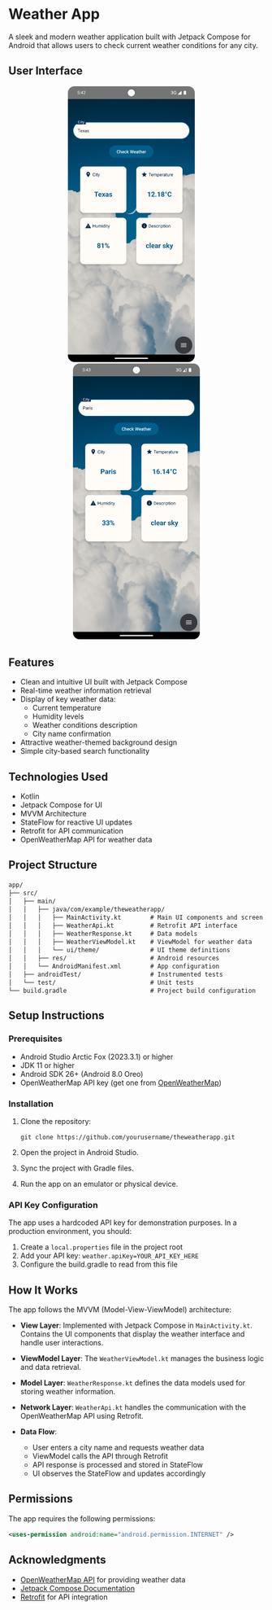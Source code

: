 # Weather App

A sleek and modern weather application built with Jetpack Compose for Android that allows users to check current weather conditions for any city.

## User Interface

<p align="center">
  <img src="Weather%20App%20Screenshot1.png" alt="Dark Mode" width="250"/>
  &nbsp;&nbsp;&nbsp;&nbsp;
  <img src="Weather%20App%20Screenshot%202.png" alt="Light Mode" width="250"/>
</p>



## Features

- Clean and intuitive UI built with Jetpack Compose
- Real-time weather information retrieval
- Display of key weather data:
  - Current temperature
  - Humidity levels
  - Weather conditions description
  - City name confirmation
- Attractive weather-themed background design
- Simple city-based search functionality

## Technologies Used

- Kotlin
- Jetpack Compose for UI
- MVVM Architecture
- StateFlow for reactive UI updates
- Retrofit for API communication
- OpenWeatherMap API for weather data

## Project Structure

```
app/
├── src/
│   ├── main/
│   │   ├── java/com/example/theweatherapp/
│   │   │   ├── MainActivity.kt        # Main UI components and screen
│   │   │   ├── WeatherApi.kt          # Retrofit API interface
│   │   │   ├── WeatherResponse.kt     # Data models
│   │   │   ├── WeatherViewModel.kt    # ViewModel for weather data
│   │   │   └── ui/theme/              # UI theme definitions
│   │   ├── res/                       # Android resources
│   │   └── AndroidManifest.xml        # App configuration
│   ├── androidTest/                   # Instrumented tests
│   └── test/                          # Unit tests
└── build.gradle                       # Project build configuration
```

## Setup Instructions

### Prerequisites

- Android Studio Arctic Fox (2023.3.1) or higher
- JDK 11 or higher
- Android SDK 26+ (Android 8.0 Oreo)
- OpenWeatherMap API key (get one from [OpenWeatherMap](https://openweathermap.org/api))

### Installation

1. Clone the repository:
   ```
   git clone https://github.com/yourusername/theweatherapp.git
   ```

2. Open the project in Android Studio.

3. Sync the project with Gradle files.

4. Run the app on an emulator or physical device.

### API Key Configuration

The app uses a hardcoded API key for demonstration purposes. In a production environment, you should:

1. Create a `local.properties` file in the project root
2. Add your API key: `weather.apiKey=YOUR_API_KEY_HERE`
3. Configure the build.gradle to read from this file

## How It Works

The app follows the MVVM (Model-View-ViewModel) architecture:

- **View Layer**: Implemented with Jetpack Compose in `MainActivity.kt`. Contains the UI components that display the weather interface and handle user interactions.

- **ViewModel Layer**: The `WeatherViewModel.kt` manages the business logic and data retrieval.

- **Model Layer**: `WeatherResponse.kt` defines the data models used for storing weather information.

- **Network Layer**: `WeatherApi.kt` handles the communication with the OpenWeatherMap API using Retrofit.

- **Data Flow**:
  - User enters a city name and requests weather data
  - ViewModel calls the API through Retrofit
  - API response is processed and stored in StateFlow
  - UI observes the StateFlow and updates accordingly

## Permissions

The app requires the following permissions:

```xml
<uses-permission android:name="android.permission.INTERNET" />
```

## Acknowledgments

- [OpenWeatherMap API](https://openweathermap.org/) for providing weather data
- [Jetpack Compose Documentation](https://developer.android.com/jetpack/compose)
- [Retrofit](https://square.github.io/retrofit/) for API integration
